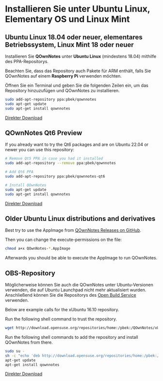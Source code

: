 # Installieren Sie unter Ubuntu Linux, Elementary OS und Linux Mint

## Ubuntu Linux 18.04 oder neuer, elementares Betriebssystem, Linux Mint 18 oder neuer

Installieren Sie **QOwnNotes** unter **Ubuntu Linux** (mindestens 18.04) mithilfe des PPA-Repositorys.

Beachten Sie, dass das Repository auch Pakete für ARM enthält, falls Sie QOwnNotes auf einem **Raspberry Pi** verwenden möchten.

Öffnen Sie ein Terminal und geben Sie die folgenden Zeilen ein, um das Repository hinzuzufügen und QOwnNotes zu installieren.

```bash
sudo add-apt-repository ppa:pbek/qownnotes
sudo apt-get update
sudo apt-get install qownnotes
```

[Direkter Download](https://launchpad.net/~pbek/+archive/ubuntu/qownnotes/+packages)

## QOwnNotes Qt6 Preview

If you already want to try the Qt6 packages and are on Ubuntu 22.04 or newer you can use this repository:

```bash
# Remove Qt5 PPA in case you had it installed
sudo add-apt-repository --remove ppa:pbek/qownnotes

# Add Qt6 PPA
sudo add-apt-repository ppa:pbek/qownnotes-qt6

# Install QOwnNotes
sudo apt-get update
sudo apt-get install qownnotes
```

[Direkter Download](https://launchpad.net/~pbek/+archive/ubuntu/qownnotes-qt6/+packages)

## Older Ubuntu Linux distributions and derivatives

Best try to use the AppImage from [QOwnNotes Releases on GitHub](https://github.com/pbek/QOwnNotes/releases).

Then you can change the execute-permissions on the file:

```bash
chmod a+x QOwnNotes-*.AppImage
```

Afterwards you should be able to execute the AppImage to run QOwnNotes.

## OBS-Repository

Möglicherweise können Sie auch die QOwnNotes unter Ubuntu-Versionen verwenden, die auf Ubuntu Launchpad nicht mehr aktualisiert wurden. Anschließend können Sie die Repositorys des [Open Build Service](https://build.opensuse.org/package/show/home:pbek:QOwnNotes/desktop) verwenden.

Below are example calls for the xUbuntu 16.10 repository.

Run the following shell command to trust the repository.

```bash
wget http://download.opensuse.org/repositories/home:/pbek:/QOwnNotes/xUbuntu_16.10/Release.key -O - | sudo apt-key add -
```

Run the following shell commands to add the repository and install QOwnNotes from there.

```bash
sudo su -
sh -c "echo 'deb http://download.opensuse.org/repositories/home:/pbek:/QOwnNotes/xUbuntu_16.10/ /' >> /etc/apt/sources.list.d/qownnotes.list"
apt-get update
apt-get install qownnotes
```

[Direkter Download](https://download.opensuse.org/repositories/home:/pbek:/QOwnNotes/xUbuntu_16.10)
